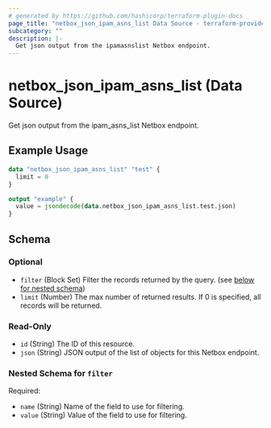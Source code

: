 ```yaml
---
# generated by https://github.com/hashicorp/terraform-plugin-docs
page_title: "netbox_json_ipam_asns_list Data Source - terraform-provider-netbox"
subcategory: ""
description: |-
  Get json output from the ipamasnslist Netbox endpoint.
---
```


# netbox_json_ipam_asns_list (Data Source)

Get json output from the ipam_asns_list Netbox endpoint.

## Example Usage

```terraform
data "netbox_json_ipam_asns_list" "test" {
  limit = 0
}

output "example" {
  value = jsondecode(data.netbox_json_ipam_asns_list.test.json)
}
```

<!-- schema generated by tfplugindocs -->
## Schema

### Optional

- `filter` (Block Set) Filter the records returned by the query. (see [below for nested schema](#nestedblock--filter))
- `limit` (Number) The max number of returned results. If 0 is specified, all records will be returned.

### Read-Only

- `id` (String) The ID of this resource.
- `json` (String) JSON output of the list of objects for this Netbox endpoint.

<a id="nestedblock--filter"></a>
### Nested Schema for `filter`

Required:

- `name` (String) Name of the field to use for filtering.
- `value` (String) Value of the field to use for filtering.


